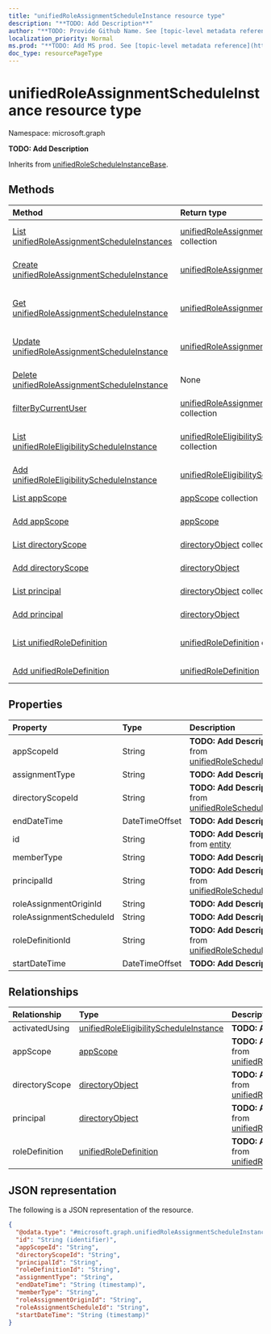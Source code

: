 ```yaml
---
title: "unifiedRoleAssignmentScheduleInstance resource type"
description: "**TODO: Add Description**"
author: "**TODO: Provide Github Name. See [topic-level metadata reference](https://msgo.azurewebsites.net/add/document/guidelines/metadata.html#topic-level-metadata)**"
localization_priority: Normal
ms.prod: "**TODO: Add MS prod. See [topic-level metadata reference](https://msgo.azurewebsites.net/add/document/guidelines/metadata.html#topic-level-metadata)**"
doc_type: resourcePageType
---
```


# unifiedRoleAssignmentScheduleInstance resource type

Namespace: microsoft.graph



**TODO: Add Description**


Inherits from [unifiedRoleScheduleInstanceBase](../resources/unifiedrolescheduleinstancebase.md).

## Methods
|Method|Return type|Description|
|:---|:---|:---|
|[List unifiedRoleAssignmentScheduleInstances](../api/unifiedroleassignmentscheduleinstance-list.md)|[unifiedRoleAssignmentScheduleInstance](../resources/unifiedroleassignmentscheduleinstance.md) collection|Get a list of the [unifiedRoleAssignmentScheduleInstance](../resources/unifiedroleassignmentscheduleinstance.md) objects and their properties.|
|[Create unifiedRoleAssignmentScheduleInstance](../api/unifiedroleassignmentscheduleinstance-create.md)|[unifiedRoleAssignmentScheduleInstance](../resources/unifiedroleassignmentscheduleinstance.md)|Create a new [unifiedRoleAssignmentScheduleInstance](../resources/unifiedroleassignmentscheduleinstance.md) object.|
|[Get unifiedRoleAssignmentScheduleInstance](../api/unifiedroleassignmentscheduleinstance-get.md)|[unifiedRoleAssignmentScheduleInstance](../resources/unifiedroleassignmentscheduleinstance.md)|Read the properties and relationships of an [unifiedRoleAssignmentScheduleInstance](../resources/unifiedroleassignmentscheduleinstance.md) object.|
|[Update unifiedRoleAssignmentScheduleInstance](../api/unifiedroleassignmentscheduleinstance-update.md)|[unifiedRoleAssignmentScheduleInstance](../resources/unifiedroleassignmentscheduleinstance.md)|Update the properties of an [unifiedRoleAssignmentScheduleInstance](../resources/unifiedroleassignmentscheduleinstance.md) object.|
|[Delete unifiedRoleAssignmentScheduleInstance](../api/unifiedroleassignmentscheduleinstance-delete.md)|None|Deletes an [unifiedRoleAssignmentScheduleInstance](../resources/unifiedroleassignmentscheduleinstance.md) object.|
|[filterByCurrentUser](../api/unifiedroleassignmentscheduleinstance-filterbycurrentuser.md)|[unifiedRoleAssignmentScheduleInstance](../resources/unifiedroleassignmentscheduleinstance.md) collection|**TODO: Add Description**|
|[List unifiedRoleEligibilityScheduleInstance](../api/unifiedroleassignmentscheduleinstance-list-activatedusing.md)|[unifiedRoleEligibilityScheduleInstance](../resources/unifiedroleeligibilityscheduleinstance.md) collection|Get the unifiedRoleEligibilityScheduleInstance resources from the activatedUsing navigation property.|
|[Add unifiedRoleEligibilityScheduleInstance](../api/unifiedroleassignmentscheduleinstance-post-activatedusing.md)|[unifiedRoleEligibilityScheduleInstance](../resources/unifiedroleeligibilityscheduleinstance.md)|Add activatedUsing by posting to the activatedUsing collection.|
|[List appScope](../api/unifiedroleassignmentscheduleinstance-list-appscope.md)|[appScope](../resources/appscope.md) collection|Get the appScope resources from the appScope navigation property.|
|[Add appScope](../api/unifiedroleassignmentscheduleinstance-post-appscope.md)|[appScope](../resources/appscope.md)|Add appScope by posting to the appScope collection.|
|[List directoryScope](../api/unifiedroleassignmentscheduleinstance-list-directoryscope.md)|[directoryObject](../resources/directoryobject.md) collection|Get the directoryObject resources from the directoryScope navigation property.|
|[Add directoryScope](../api/unifiedroleassignmentscheduleinstance-post-directoryscope.md)|[directoryObject](../resources/directoryobject.md)|Add directoryScope by posting to the directoryScope collection.|
|[List principal](../api/unifiedroleassignmentscheduleinstance-list-principal.md)|[directoryObject](../resources/directoryobject.md) collection|Get the directoryObject resources from the principal navigation property.|
|[Add principal](../api/unifiedroleassignmentscheduleinstance-post-principal.md)|[directoryObject](../resources/directoryobject.md)|Add principal by posting to the principal collection.|
|[List unifiedRoleDefinition](../api/unifiedroleassignmentscheduleinstance-list-roledefinition.md)|[unifiedRoleDefinition](../resources/unifiedroledefinition.md) collection|Get the unifiedRoleDefinition resources from the roleDefinition navigation property.|
|[Add unifiedRoleDefinition](../api/unifiedroleassignmentscheduleinstance-post-roledefinition.md)|[unifiedRoleDefinition](../resources/unifiedroledefinition.md)|Add roleDefinition by posting to the roleDefinition collection.|

## Properties
|Property|Type|Description|
|:---|:---|:---|
|appScopeId|String|**TODO: Add Description** Inherited from [unifiedRoleScheduleInstanceBase](../resources/unifiedrolescheduleinstancebase.md)|
|assignmentType|String|**TODO: Add Description**|
|directoryScopeId|String|**TODO: Add Description** Inherited from [unifiedRoleScheduleInstanceBase](../resources/unifiedrolescheduleinstancebase.md)|
|endDateTime|DateTimeOffset|**TODO: Add Description**|
|id|String|**TODO: Add Description** Inherited from [entity](../resources/entity.md)|
|memberType|String|**TODO: Add Description**|
|principalId|String|**TODO: Add Description** Inherited from [unifiedRoleScheduleInstanceBase](../resources/unifiedrolescheduleinstancebase.md)|
|roleAssignmentOriginId|String|**TODO: Add Description**|
|roleAssignmentScheduleId|String|**TODO: Add Description**|
|roleDefinitionId|String|**TODO: Add Description** Inherited from [unifiedRoleScheduleInstanceBase](../resources/unifiedrolescheduleinstancebase.md)|
|startDateTime|DateTimeOffset|**TODO: Add Description**|

## Relationships
|Relationship|Type|Description|
|:---|:---|:---|
|activatedUsing|[unifiedRoleEligibilityScheduleInstance](../resources/unifiedroleeligibilityscheduleinstance.md)|**TODO: Add Description**|
|appScope|[appScope](../resources/appscope.md)|**TODO: Add Description** Inherited from [unifiedRoleScheduleInstanceBase](../resources/unifiedrolescheduleinstancebase.md)|
|directoryScope|[directoryObject](../resources/directoryobject.md)|**TODO: Add Description** Inherited from [unifiedRoleScheduleInstanceBase](../resources/unifiedrolescheduleinstancebase.md)|
|principal|[directoryObject](../resources/directoryobject.md)|**TODO: Add Description** Inherited from [unifiedRoleScheduleInstanceBase](../resources/unifiedrolescheduleinstancebase.md)|
|roleDefinition|[unifiedRoleDefinition](../resources/unifiedroledefinition.md)|**TODO: Add Description** Inherited from [unifiedRoleScheduleInstanceBase](../resources/unifiedrolescheduleinstancebase.md)|

## JSON representation
The following is a JSON representation of the resource.
<!-- {
  "blockType": "resource",
  "keyProperty": "id",
  "@odata.type": "microsoft.graph.unifiedRoleAssignmentScheduleInstance",
  "baseType": "microsoft.graph.unifiedRoleScheduleInstanceBase",
  "openType": false
}
-->
``` json
{
  "@odata.type": "#microsoft.graph.unifiedRoleAssignmentScheduleInstance",
  "id": "String (identifier)",
  "appScopeId": "String",
  "directoryScopeId": "String",
  "principalId": "String",
  "roleDefinitionId": "String",
  "assignmentType": "String",
  "endDateTime": "String (timestamp)",
  "memberType": "String",
  "roleAssignmentOriginId": "String",
  "roleAssignmentScheduleId": "String",
  "startDateTime": "String (timestamp)"
}
```


